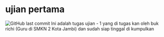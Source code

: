 # ujian pertama
<img alt="GitHub last commit" src="https://img.shields.io/github/last-commit/RHcom007/ujian-01?style=flat-square">
Ini adalah tugas ujian - 1 yang di tugas kan oleh buk richi (Guru di SMKN 2 Kota Jambi) dan sudah siap tinggal di kumpulkan